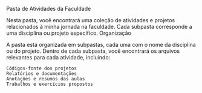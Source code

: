 Pasta de Atividades da Faculdade

Nesta pasta, você encontrará uma coleção de atividades e projetos relacionados à minha jornada na faculdade. Cada subpasta corresponde a uma disciplina ou projeto específico.
Organização

A pasta está organizada em subpastas, cada uma com o nome da disciplina ou do projeto. Dentro de cada subpasta, você encontrará os arquivos relevantes para cada atividade, incluindo:

    Códigos-fonte dos projetos
    Relatórios e documentações
    Anotações e resumos das aulas
    Trabalhos e exercícios propostos